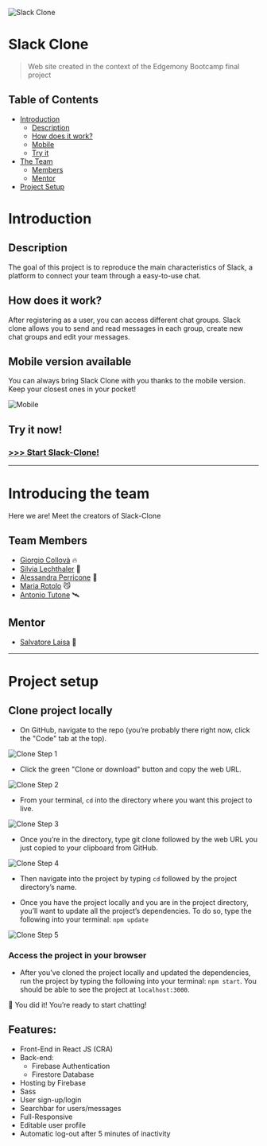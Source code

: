 ![Slack Clone](./img/cover-readme.jpg)

# Slack Clone
 >Web site created in the context of the Edgemony Bootcamp final project

## Table of Contents

- [Introduction](#introduction)
  - [Description](#description)  
  - [How does it work?](#how-does-it-work) 
  - [Mobile](#mobile-version-available) 
  - [Try it](#try-it-now)
- [The Team](#introducing-the-team)
  - [Members](#team-members)
  - [Mentor](#mentor)
- [Project Setup](#project-setup)



# Introduction 

## Description
The goal of this project is to reproduce the main  characteristics of Slack, a platform to connect your team through a easy-to-use chat.

## How does it work?
After registering as a user, you can access different chat groups. Slack clone allows you to send and read messages in each group, create new chat groups and edit your messages.

## Mobile version available
You can always bring Slack Clone with you thanks to the mobile version. Keep your closest ones in your pocket!

![Mobile](./img/mobile.gif)

## Try it now!
### [>>> Start Slack-Clone!](https://fake-slack-faa26.web.app/)

<hr>

# Introducing the team
Here we are! Meet the creators of Slack-Clone

## Team Members

- [Giorgio Collovà](https://github.com/Gcollova) 🔥
- [Silvia Lechthaler](https://github.com/silhth) 🍃
- [Alessandra Perricone](https://github.com/Aleperri98) 🐻
- [Maria Rotolo](https://github.com/MariaRotolo) 😼
- [Antonio Tutone](https://github.com/Tutanto) 🛰️

## Mentor

- [Salvatore Laisa](https://github.com/moebiusmania) 🦁

<hr>

# Project setup

## Clone project locally
- On GitHub, navigate to the repo (you’re probably there right now, click the "Code" tab at the top).

![Clone Step 1](./img/clone_1.png)

- Click the green "Clone or download" button and copy the web URL.

![Clone Step 2](./img/clone_2.png)

- From your terminal, `cd` into the directory where you want this project to live.

![Clone Step 3](./img/clone_3.png)

- Once you’re in the directory, type git clone followed by the web URL you just copied to your clipboard from GitHub.

![Clone Step 4](./img/clone_4.png)

 - Then navigate into the project by typing `cd` followed by the project directory’s name.

 - Once you have the project locally and you are in the project directory, you’ll want to update all the project’s dependencies. To do so, type the following into your terminal: `npm update`

 ![Clone Step 5](./img/clone_5.png)

 ### Access the project in your browser

- After you’ve cloned the project locally and updated the dependencies, run the project by typing the following into your terminal: `npm start`. You should be able to see the project at `localhost:3000`.

🎉 You did it! You’re ready to start chatting!

## Features:
- Front-End in React JS (CRA)
- Back-end:
  - Firebase Authentication
  - Firestore Database
- Hosting by Firebase
- Sass
- User sign-up/login
- Searchbar for users/messages
- Full-Responsive
- Editable user profile
- Automatic log-out after 5 minutes of inactivity
